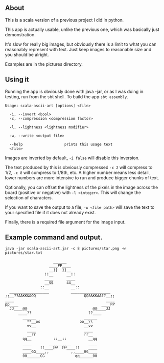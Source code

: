 ## About
This is a scala version of a previous project I did in python.

This app is actually usable, unlike the previous one, which was basically just demonstration.

It's slow for really big images, but obviously there is a limit to what you can reasonably represent with text. Just keep images to reasonable size and you should be alright.


Examples are in the pictures directory.

## Using it

Running the app is obviously done with java -jar, or as I was doing in testing, run from the sbt shell.
To build the app `sbt assembly`.

```
Usage: scala-ascii-art [options] <file>

  -i, --invert <bool>      
  -c, --compression <compression factor>
                           
  -l, --lightness <lightness modifier>
                           
  -w, --write <output file>
                           
  --help                   prints this usage text
  <file>            
```

Images are inverted by default, `-i false` will disable this inversion.

The text produced by this is obviously compressed `-c 2` will compress to 1/2, `-c 8` will compress to 1/8th, etc.
A higher number means less detail, lower numbers are more intensive to run and produce bigger chunks of text.

Optionally, you can offset the lightness of the pixels in the image across the board (positive or negative) with `-l <integer>`. This will change the selection of characters.

If you want to save the output to a file, `-w <file path>` will save the text to your specified file if it does not already exist.

Finally, there is a required file argument for the image input.

## Example command and output.

```
java -jar scala-ascii-art.jar -c 8 pictures/star.png -w pictures/star.txt
                                                  
                      ______                      
                    ____PP____                    
                    __}}  }}__                    
                  !!__      __!!                  
                  ____      ____                  
                  __SS      44__                  
                ::__          __::                
  __________________          __________________  
;;__??AAKK&&QQ                      QQ&&KKAA??__;;
____                                          ____
pp____                                      ____PP
  JJ____@@                              @@____JJ  
      ____??                          ??____      
        ______                      ______        
          **__oo                  oo__\\          
          vv__                      __vv          
          ____                      ____          
          __rr                      rr__          
        qq__          ::__::          __qq        
        ____        __________        ____        
        ____    !!____@@  @@____!!    ____        
        ____GG____,,          ,,____GG____        
        00______GG              qq______00        
                                           

```